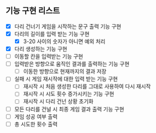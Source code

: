 ## 기능 구현 리스트

- [x] 다리 건너기 게임을 시작하는 문구 출력 기능 구현
- [x] 다리의 길이를 입력 받는 기능 구현
  - [x] 3-20 사이의 숫자가 아니면 예외 처리
- [x] 다리 생성하는 기능 구현
- [ ] 이동할 칸을 입력받는 기능 구현
- [ ] 입력받은 방향으로 움직인 결과를 출력하는 기능 구현
  - [ ] 이동한 방향으로 현재까지의 결과 저장
- [ ] 실패 시 게임 재시작에 대한 입력 받는 기능 구현
  - [ ] 재시작 시 처음 생성한 다리를 그대로 사용하여 다시 재시작
  - [ ] 재시작 시 시도 횟수 증가시키는 기능 구현
  - [ ] 재시작 시 다리 건넌 상황 초기화
- [ ] 모든 다리를 건널 시 최종 게임 결과 출력 기능 구현
- [ ] 게임 성공 여부 출력
- [ ] 총 시도한 횟수 출력